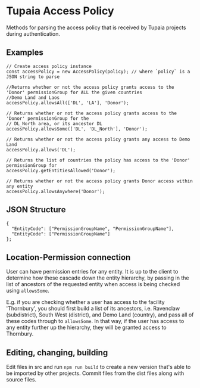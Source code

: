 # Tupaia Access Policy

Methods for parsing the access policy that is received by Tupaia projects during authentication.

## Examples

```
// Create access policy instance
const accessPolicy = new AccessPolicy(policy); // where `policy` is a JSON string to parse

//Returns whether or not the access policy grants access to the 'Donor' permissionGroup for ALL the given countries
//Demo Land and Laos
accessPolicy.allowsAll(['DL', 'LA'], 'Donor');

// Returns whether or not the access policy grants access to the 'Donor' permissionGroup for the
// DL_North area, or its ancestor DL
accessPolicy.allowsSome(['DL', 'DL_North'], 'Donor');

// Returns whether or not the access policy grants any access to Demo Land
accessPolicy.allows('DL');

// Returns the list of countries the policy has access to the 'Donor' permissionGroup for
accessPolicy.getEntitiesAllowed('Donor');

// Returns whether or not the access policy grants Donor access within any entity
accessPolicy.allowsAnywhere('Donor');
```

## JSON Structure

```
{
  "EntityCode": ["PermissionGroupName", "PermissionGroupName"],
  "EntityCode": ["PermissionGroupName"]
};
```

## Location-Permission connection

User can have permission entries for any entity. It is up to the client to determine how these cascade
down the entity hierarchy, by passing in the list of ancestors of the requested entity when access is
being checked using `allowsSome`.

E.g. if you are checking whether a user has access to the facility 'Thornbury', you should first
build a list of its ancestors, i.e. Ravenclaw (subdistrict), South West (district), and Demo Land
(country), and pass all of these codes through to `allowsSome`. In that way, if the user has access
to any entity further up the hierarchy, they will be granted access to Thornbury.

## Editing, changing, building

Edit files in src and run `npm run build` to create a new version that's able to be imported by other
projects. Commit files from the dist files along with source files.
